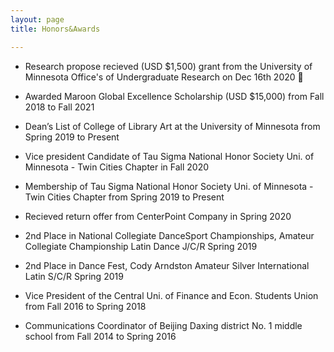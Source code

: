 ```yaml
---
layout: page
title: Honors&Awards

---
```


* Research propose recieved (USD $1,500) grant from the University of Minnesota Office's of Undergraduate Research on Dec 16th 2020 :clap:

* Awarded Maroon Global Excellence Scholarship (USD $15,000) from Fall 2018 to Fall 2021

* Dean’s List of College of Library Art at the University of Minnesota from Spring 2019 to Present 

* Vice president Candidate of Tau Sigma National Honor Society Uni. of Minnesota - Twin Cities Chapter in Fall 2020

* Membership of Tau Sigma National Honor Society Uni. of Minnesota - Twin Cities Chapter from Spring 2019 to Present

* Recieved return offer from CenterPoint Company in Spring 2020

* 2nd Place in National Collegiate DanceSport Championships, Amateur Collegiate Championship Latin Dance J/C/R Spring 2019

* 2nd Place in Dance Fest, Cody Arndston Amateur Silver International Latin S/C/R Spring 2019

* Vice President of the Central Uni. of Finance and Econ. Students Union from Fall 2016 to Spring 2018

* Communications Coordinator of Beijing Daxing district No. 1 middle school from Fall 2014 to Spring 2016
